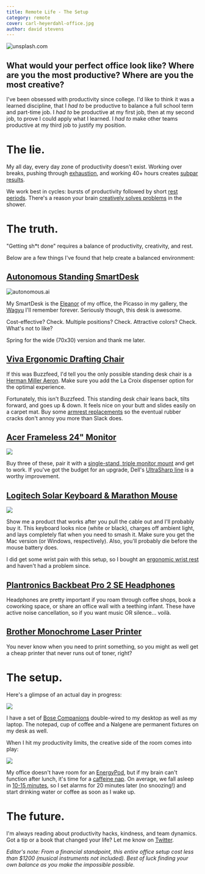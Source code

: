```yaml
---
title: Remote Life - The Setup
category: remote
cover: carl-heyerdahl-office.jpg
author: david stevens
---
```


![unsplash.com](carl-heyerdahl-office.jpg)

## What would your perfect office look like?  Where are you the most productive?  Where are you the most creative? 

I've been obsessed with productivity since college.  I'd like to think it was a learned discipline, that I _had to_ be productive to balance a full school term and part-time job.  I _had to_ be productive at my first job, then at my second job, to prove I could apply what I learned.  I _had to_ make other teams productive at my third job to justify my position.

# The lie.

My all day, every day zone of productivity doesn't exist.  Working over breaks, pushing through [exhaustion](https://www.huffingtonpost.com/jonathan-chan/3-scientifically-backed-r_b_14509568.html), and working 40+ hours creates [subpar results](https://www.alternet.org/story/154518/why_we_have_to_go_back_to_a_40-hour_work_week_to_keep_our_sanity).  

We work best in cycles: bursts of productivity followed by short [rest periods](https://www.theatlantic.com/business/archive/2014/09/science-tells-you-how-many-minutes-should-you-take-a-break-for-work-17/380369).  There's a reason your brain [creatively solves problems](http://content.time.com/time/magazine/article/0,9171,1147152,00.html) in the shower.

# The truth.

"Getting sh*t done" requires a balance of productivity, creativity, and rest.

Below are a few things I've found that help create a balanced environment:

## [Autonomous Standing SmartDesk](https://www.autonomous.ai/product/standing-desk)

![autonomous.ai](autonomous.jpg)

My SmartDesk is the [Eleanor](https://en.wikipedia.org/wiki/Shelby_Mustang) of my office, the Picasso in my gallery, the [Wagyu](https://www.youtube.com/watch?v=GG-uE0Iewdo) I'll remember forever.  Seriously though, this desk is awesome.  

Cost-effective?  Check.  Multiple positions?  Check.  Attractive colors?  Check.  What's not to like?

Spring for the wide (70x30) version and thank me later.

## [Viva Ergonomic Drafting Chair](https://www.amazon.com/gp/product/B01F704KHQ)

If this was Buzzfeed, I'd tell you the only possible standing desk chair is a [Herman Miller Aeron](http://store.hermanmiller.com/office/stools/aeron-work-stool/2197386.html). Make sure you add the La Croix dispenser option for the optimal experience.

Fortunately, this isn't Buzzfeed.  This standing desk chair leans back, tilts forward, and goes up & down.  It feels nice on your butt and slides easily on a carpet mat.  Buy some [armrest replacements](https://www.amazon.com/gp/product/B00CEZKFO0) so the eventual rubber cracks don't annoy you more than Slack does.

## [Acer Frameless 24" Monitor](https://www.newegg.com/Product/Product.aspx?Item=N82E16824011141)

![](acer.jpg)

Buy three of these, pair it with a [single-stand, triple monitor mount](https://www.amazon.com/gp/product/B01A02QFV0) and get to work.  If you've got the budget for an upgrade, Dell's [UltraSharp line](http://www.dell.com/ed/business/p/dell-u2414h/pd) is a worthy improvement.

## [Logitech Solar Keyboard & Marathon Mouse](https://www.logitech.com/en-us/product/11902?crid=1022)

![](mk750.jpg)

Show me a product that works after you pull the cable out and I'll probably buy it.  This keyboard looks nice (white or black), charges off ambient light, and lays completely flat when you need to smash it.  Make sure you get the Mac version (or Windows, respectively).  Also, you'll probably die before the mouse battery does.

I did get some wrist pain with this setup, so I bought an [ergonomic wrist rest](https://www.amazon.com/gp/product/B01M11FLUJ) and haven't had a problem since.

## [Plantronics Backbeat Pro 2 SE Headphones](https://www.amazon.com/dp/B01MCRVPO6)

Headphones are pretty important if you roam through coffee shops, book a coworking space, or share an office wall with a teething infant.  These have active noise cancellation, so if you want music OR silence... voilà.

## [Brother Monochrome Laser Printer](https://www.amazon.com/dp/B00NQ1CLTI)

You never know when you need to print something, so you might as well get a cheap printer that never runs out of toner, right?

# The setup.

Here's a glimpse of an actual day in progress:

![](./remote-workday.jpg)

I have a set of [Bose Companions](https://www.amazon.com/dp/B00CD1PTF0) double-wired to my desktop as well as my laptop.  The notepad, cup of coffee and a Nalgene are permanent fixtures on my desk as well.

When I hit my productivity limits, the creative side of the room comes into play:

![](workroom.png)

My office doesn't have room for an [EnergyPod](https://www.businessinsider.com/google-sleep-pods-2010-6), but if my brain can't function after lunch, it's time for a [caffeine nap](https://medium.com/swlh/pro-tips-for-power-napping-like-a-king-c62db629d78).  On average, we fall asleep in [10-15 minutes](https://aasm.org/resources/practiceparameters/pp_msltmwt.pdf), so I set alarms for 20 minutes later (no snoozing!) and start drinking water or coffee as soon as I wake up.

# The future.

I'm always reading about productivity hacks, kindness, and team dynamics.  Got a tip or a book that changed your life?  Let me know on [Twitter](https://twitter.com/messages/compose?recipient_id=218521189).

_Editor's note: From a financial standpoint, this entire office setup cost less than $1200 (musical instruments not included). Best of luck finding your own balance as you make the impossible possible._